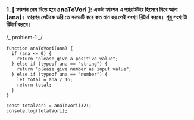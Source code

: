 ### 1. [ ফাংশন নেম দিতে হবে anaToVori ]: একটা ফাংশন এ প্যারামিটার হিসেবে নিবে আনা (ana)। তারপর সেটাকে ভরি তে কনভার্ট করে কত মান হয় সেই সংখ্যা রিটার্ন করবে। শুধু সংখ্যাটা রিটার্ন করবে।

/_ problem-1 _/

```
function anaToVori(ana) {
  if (ana <= 0) {
    return "please give a positive value";
  } else if (typeof ana == "string") {
    return "please give number as input value";
  } else if (typeof ana == "number") {
    let total = ana / 16;
    return total;
  }
}

const totalVori = anaToVori(32);
console.log(totalVori);
```

###
